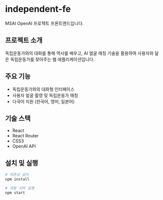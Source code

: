 # independent-fe

MSAI OpenAI 프로젝트 프론트엔드입니다.

## 프로젝트 소개
독립운동가와의 대화를 통해 역사를 배우고, AI 얼굴 매칭 기술을 활용하여 사용자와 닮은 독립운동가를 찾아주는 웹 애플리케이션입니다.

## 주요 기능
- 독립운동가와의 대화형 인터페이스
- 사용자 얼굴 촬영 및 독립운동가 매칭
- 다국어 지원 (한국어, 영어, 일본어)

## 기술 스택
- React
- React Router
- CSS3
- OpenAI API

## 설치 및 실행
```bash
# 의존성 설치
npm install

# 개발 서버 실행
npm start
```
